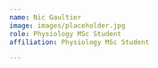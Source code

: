 ```yaml
---
name: Nic Gaultier
image: images/placeholder.jpg
role: Physiology MSc Student
affiliation: Physiology MSc Student

---
```

